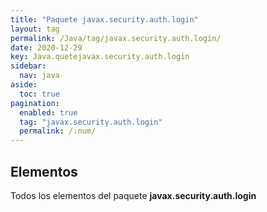 ```yaml
---
title: "Paquete javax.security.auth.login"
layout: tag
permalink: /Java/tag/javax.security.auth.login/
date: 2020-12-29
key: Java.quetejavax.security.auth.login
sidebar: 
  nav: java
aside: 
  toc: true
pagination: 
  enabled: true
  tag: "javax.security.auth.login"
  permalink: /:num/
---
```


<h2>Elementos</h2>
Todos los elementos del paquete <strong>javax.security.auth.login</strong>
